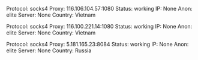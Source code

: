 Protocol: socks4
Proxy: 116.106.104.57:1080
Status: working
IP: None
Anon: elite
Server: None
Country: Vietnam

Protocol: socks4
Proxy: 116.100.221.14:1080
Status: working
IP: None
Anon: elite
Server: None
Country: Vietnam

Protocol: socks4
Proxy: 5.181.165.23:8084
Status: working
IP: None
Anon: elite
Server: None
Country: Russia

